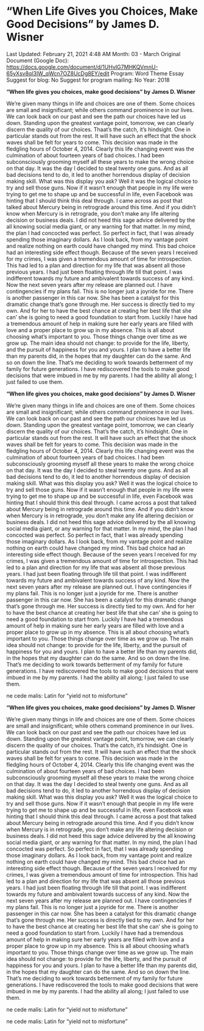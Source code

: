 # “When Life Gives you Choices, Make Good Decisions” by James D. Wisner

Last Updated: February 21, 2021 4:48 AM
Month: 03 - March
Original Document (Google Doc): https://docs.google.com/document/d/1UHvIG7MHKQVmnU-65yXsv8ql3IW_qWcn7OZ8UcDg8EY/edit
Program: Word Theme Essay
Suggest for blog: No
Suggest for program mailing: No
Year: 2018

**“When life gives you choices, make good decisions” by James D. Wisner**

We’re given many things in life and choices are one of them. Some choices are small and insignificant; while others command prominence in our lives. We can look back on our past and see the path our choices have led us down. Standing upon the greatest vantage point, tomorrow, we can clearly discern the quality of our choices. Thaat’s the catch, it’s hindsight. One in particular stands out from the rest. It will have such an effect that the shock waves shall be felt for years to come. This decision was made in the fledgling hours of October 4, 2014. Clearly this life changing event was the culmination of about fourteen years of bad choices. I had been subconsciously grooming myself all these years to make the wrong choice on that day. It was the day I decided to steal twenty one guns. And as all bad decisions tend to do, it led to another horrendous display of decision making skill. What was this display you ask? Well it was the logical choice to try and sell those guns. Now if it wasn’t enough that people in my life were trying to get me to shape up and be successful in life, even Facebook was hinting that I should think this deal through. I came across as post that talked about Mercury being in retrograde around this time. And if you didn’t know when Mercury is in retrograde, you don’t make any life altering decision or business deals. I did not heed this sage advice delivered by the all knowing social media giant, or any warning for that matter. In my mind, the plan I had concocted was perfect. So perfect in fact, that I was already spending those imaginary dollars. As I look back, from my vantage point and realize nothing on earth could have changed my mind. This bad choice had an interesting side effect though. Because of the seven years I received for my crimes, I was given a tremendous amount of time for introspection. This had led to a plan and direction for my life that was absent all those previous years. I had just been floating through life till that point. I was indifferent towards my future and ambivalent towards success of any kind. Now the next seven years after my release are planned out. I have contingencies if my plans fail. This is no longer just a joyride for me. There is another passenger in this car now. She has been a catalyst for this dramatic change that’s gone through me. Her success is directly tied to my own. And for her to have the best chance at creating her best life that she can’ she is going to need a good foundation to start from. Luckily I have had a tremendous amount of help in making sure her early years are filled with love and a proper place to grow up in my absence. This is all about choosing what’s important to you. Those things change over time as we grow up. The main idea should not change: to provide for the life, liberty, and the pursuit of happiness for you and yours. I plan to have a better life than my parents did, in the hopes that my daughter can do the same. And so on down the line. That’s me deciding to work towards betterment of my family for future generations. I have rediscovered the tools to make good decisions that were imbued in me by my parents. I had the ability all along; I just failed to use them.

**“When life gives you choices, make good decisions” by James D. Wisner**

We’re given many things in life and choices are one of them. Some choices are small and insignificant; while others command prominence in our lives. We can look back on our past and see the path our choices have led us down. Standing upon the greatest vantage point, tomorrow, we can clearly discern the quality of our choices. That’s the catch, it’s hindsight. One in particular stands out from the rest. It will have such an effect that the shock waves shall be felt for years to come. This decision was made in the fledgling hours of October 4, 2014. Clearly this life changing event was the culmination of about fourteen years of bad choices. I had been subconsciously grooming myself all these years to make the wrong choice on that day. It was the day I decided to steal twenty one guns. And as all bad decisions tend to do, it led to another horrendous display of decision making skill. What was this display you ask? Well it was the logical choice to try and sell those guns. Now if it wasn’t enough that people in my life were trying to get me to shape up and be successful in life, even Facebook was hinting that I should think this deal through. I came across a post that talked about Mercury being in retrograde around this time. And if you didn’t know when Mercury is in retrograde, you don’t make any life altering decision or business deals. I did not heed this sage advice delivered by the all knowing social media giant, or any warning for that matter. In my mind, the plan I had concocted was perfect. So perfect in fact, that I was already spending those imaginary dollars. As I look back, from my vantage point and realize nothing on earth could have changed my mind. This bad choice had an interesting side effect though. Because of the seven years I received for my crimes, I was given a tremendous amount of time for introspection. This had led to a plan and direction for my life that was absent all those previous years. I had just been floating through life till that point. I was indifferent towards my future and ambivalent towards success of any kind. Now the next seven years after my release are planned out. I have contingencies if my plans fail. This is no longer just a joyride for me. There is another passenger in this car now. She has been a catalyst for this dramatic change that’s gone through me. Her success is directly tied to my own. And for her to have the best chance at creating her best life that she can’ she is going to need a good foundation to start from. Luckily I have had a tremendous amount of help in making sure her early years are filled with love and a proper place to grow up in my absence. This is all about choosing what’s important to you. Those things change over time as we grow up. The main idea should not change: to provide for the life, liberty, and the pursuit of happiness for you and yours. I plan to have a better life than my parents did, in the hopes that my daughter can do the same. And so on down the line. That’s me deciding to work towards betterment of my family for future generations. I have rediscovered the tools to make good decisions that were imbued in me by my parents. I had the ability all along; I just failed to use them.

ne cede malis: Latin for “yield not to misfortune”

**“When life gives you choices, make good decisions” by James D. Wisner**

We’re given many things in life and choices are one of them. Some choices are small and insignificant; while others command prominence in our lives. We can look back on our past and see the path our choices have led us down. Standing upon the greatest vantage point, tomorrow, we can clearly discern the quality of our choices. That’s the catch, it’s hindsight. One in particular stands out from the rest. It will have such an effect that the shock waves shall be felt for years to come. This decision was made in the fledgling hours of October 4, 2014. Clearly this life changing event was the culmination of about fourteen years of bad choices. I had been subconsciously grooming myself all these years to make the wrong choice on that day. It was the day I decided to steal twenty one guns. And as all bad decisions tend to do, it led to another horrendous display of decision making skill. What was this display you ask? Well it was the logical choice to try and sell those guns. Now if it wasn’t enough that people in my life were trying to get me to shape up and be successful in life, even Facebook was hinting that I should think this deal through. I came across a post that talked about Mercury being in retrograde around this time. And if you didn’t know when Mercury is in retrograde, you don’t make any life altering decision or business deals. I did not heed this sage advice delivered by the all knowing social media giant, or any warning for that matter. In my mind, the plan I had concocted was perfect. So perfect in fact, that I was already spending those imaginary dollars. As I look back, from my vantage point and realize nothing on earth could have changed my mind. This bad choice had an interesting side effect though. Because of the seven years I received for my crimes, I was given a tremendous amount of time for introspection. This had led to a plan and direction for my life that was absent all those previous years. I had just been floating through life till that point. I was indifferent towards my future and ambivalent towards success of any kind. Now the next seven years after my release are planned out. I have contingencies if my plans fail. This is no longer just a joyride for me. There is another passenger in this car now. She has been a catalyst for this dramatic change that’s gone through me. Her success is directly tied to my own. And for her to have the best chance at creating her best life that she can’ she is going to need a good foundation to start from. Luckily I have had a tremendous amount of help in making sure her early years are filled with love and a proper place to grow up in my absence. This is all about choosing what’s important to you. Those things change over time as we grow up. The main idea should not change: to provide for the life, liberty, and the pursuit of happiness for you and yours. I plan to have a better life than my parents did, in the hopes that my daughter can do the same. And so on down the line. That’s me deciding to work towards betterment of my family for future generations. I have rediscovered the tools to make good decisions that were imbued in me by my parents. I had the ability all along; I just failed to use them.

ne cede malis: Latin for “yield not to misfortune”

ne cede malis: Latin for “yield not to misfortune”